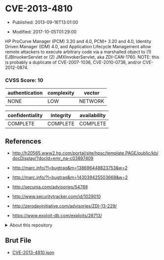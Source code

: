 # CVE-2013-4810

- Published: 2013-09-16T13:01:00

- Modified: 2017-10-05T01:29:00

HP ProCurve Manager (PCM) 3.20 and 4.0, PCM+ 3.20 and 4.0, Identity Driven Manager (IDM) 4.0, and Application Lifecycle Management allow remote attackers to execute arbitrary code via a marshalled object to (1) EJBInvokerServlet or (2) JMXInvokerServlet, aka ZDI-CAN-1760. NOTE: this is probably a duplicate of CVE-2007-1036, CVE-2010-0738, and/or CVE-2012-0874.

### CVSS Score: **10**

| authentication | complexity | vector |
| --- | --- | --- |
| NONE | LOW | NETWORK |

| confidentiality | integrity | availability |
| --- | --- | --- |
| COMPLETE | COMPLETE | COMPLETE |

## References

* http://h20565.www2.hp.com/portal/site/hpsc/template.PAGE/public/kb/docDisplay/?docId=emr_na-c03897409

* http://marc.info/?l=bugtraq&m=138696448823753&w=2

* http://marc.info/?l=bugtraq&m=143039425503668&w=2

* http://secunia.com/advisories/54788

* http://www.securitytracker.com/id/1029010

* http://zerodayinitiative.com/advisories/ZDI-13-229/

* https://www.exploit-db.com/exploits/28713/

<details>
<summary>About this repository</summary> 

  This repository is part of the project [Live Hack CVE](https://github.com/Live-Hack-CVE). Main website can be found [www.live-hack.org](https://www.live-hack.org) 
  
  Made by [Sn0wAlice](https://github.com/Sn0wAlice) for the people that care about security and need to have a feed of the latest CVEs. Hope you enjoy it, don't forget to star the repo and follow me on [Twitter](https://twitter.com/Sn0wAlice) and [Github](https://github.com/Sn0wAlice). And that is my [personnal website](https://www.alice-snow.me/)

  - [Home Page](https://github.com/Live-Hack-CVE)
  - [Framework](https://github.com/Live-Hack-CVE/cve-framework)
  - [CVE database](https://github.com/Live-Hack-CVE/full_database)
  - [Changelog](https://github.com/Live-Hack-CVE/Changelog)
</details>

## Brut File

* [CVE-2013-4810.json](https://raw.githubusercontent.com/Live-Hack-CVE/full_database/main/cves/2013/CVE-2013-4810.json)

